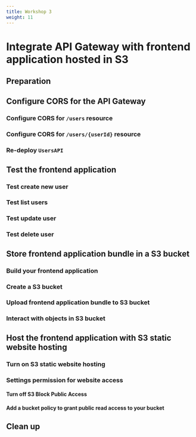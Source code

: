 ```yaml
---
title: Workshop 3
weight: 11
---
```


# Integrate API Gateway with frontend application hosted in S3

## Preparation

## Configure CORS for the API Gateway

### Configure CORS for `/users` resource

### Configure CORS for `/users/{userId}` resource

### Re-deploy `UsersAPI`

## Test the frontend application

### Test create new user

### Test list users

### Test update user

### Test delete user

## Store frontend application bundle in a S3 bucket

### Build your frontend application

### Create a S3 bucket

### Upload frontend application bundle to S3 bucket

### Interact with objects in S3 bucket

## Host the frontend application with S3 static website hosting

### Turn on S3 static website hosting

### Settings permission for website access

#### Turn off S3 Block Public Access

#### Add a bucket policy to grant public read access to your bucket

## Clean up

